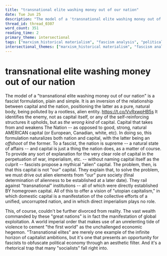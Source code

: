 ```yaml
---
title: "transnational elite washing money out of our nation"
date: Tue Jun 25
description: "The model of a 'transnational elite washing money out of our nation' is a fascist formulation, plain and simple."
thread_id: thread_0307
word_count: 351
reading_time: 2
primary_theme: intersectional
tags: ["marxism_historical materialism", "fascism analysis", "political economy", "imperialism_colonialism", "organizational theory"]
intersectional_themes: ["marxism_historical materialism", "fascism analysis", "political economy", "imperialism_colonialism", "organizational theory"]
---
```


# transnational elite washing money out of our nation

The model of a "transnational elite washing money out of our nation" is a fascist formulation, plain and simple. It is an inversion of the relationship between capital and the nation, positioning the latter as a pure, natural body, being polluted by a rootless, alien entity. https://t.co/VvRxwpHB5s It identifies the enemy, not as capital itself, or any of the self-reinforcing structures it upholds, but as *the wrong kind* of capital. Capital that takes from and weakens The Nation -- as opposed to good, strong, natural AMERICAN capital (or European, Canadian, white, etc). In doing so, this formulation naturalizes both nation and capital, with the latter being an *offshoot* of the former. To a fascist, the nation is supreme -- a natural state of affairs -- and capital is just a thing the nation does, as a matter of course. To provide any sort of explanation for the very clear role of capital in the perpetuation of war, imperialism, etc. -- without naming capital itself as the culprit -- fascists propose a mythical "alien" capital. The problem, then, is that this capital is not "our" capital. They explain that, to solve the problem, we must drive out alien elements from "our" pure society (final determination of alienness to be established at a later date). They rail against "transnational" institutions -- all of which were directly established BY homegrown capital. All of this to offer a vision of "utopian capitalism," in which domestic capital is a manifestation of the collective efforts of a unified, uncorrupted nation, and in which direct imperialism plays no role.

This, of course, couldn't be further divorced from reality. The vast wealth commanded by these "great nations" is in fact the manifestation of global exploitation. A world imperial order that makes use of an unrelenting tide of violence to cement "the first world" as the unchallenged economic hegemon. "Transnational elites" are merely one example of the infinite horizon of capitalist ambitions, but it's one that presents an opportunity for fascists to obfuscate political economy through an aesthetic filter.  And it's a rhetorical trap that many "socialists" fall right into.